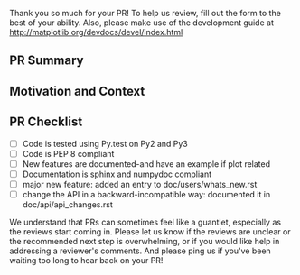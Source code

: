 Thank you so much for your PR! To help us review, fill out the form to the best of your ability. Also, please make use of the development guide at http://matplotlib.org/devdocs/devel/index.html

<!--- Provide a general summary of your changes in the Title above, for example "Raises ValueError on Non-Numeric Input to set_xlim". Please avoid non-descriptive titles such as "Addresses issue #8576"-->

## PR Summary
<!--- Please provide at least 1-2 sentences describing the pull request in detail. Also indicate the type of PR: bug fix or new feature, and documentation or code. -->

## Motivation and Context
<!--- Why is this change required? What problem does it solve? -->
<!--- If it fixes an open issue, please link to the issue here. -->

## PR Checklist
- [ ] Code is tested using Py.test on Py2 and Py3
- [ ] Code is PEP 8 compliant 
- [ ] New features are documented-and have an example if plot related
- [ ] Documentation is sphinx and numpydoc compliant
- [ ] major new feature: added an entry to doc/users/whats_new.rst
- [ ] change the API in a backward-incompatible way: documented it in doc/api/api_changes.rst

We understand that PRs can sometimes feel like a guantlet, especially as the reviews start coming in. Please let us know 
if the reviews are unclear or the recommended next step is overwhelming, or if you would like help in addressing a reviewer's comments. And please ping us if you've been waiting too long to hear back on your PR!
